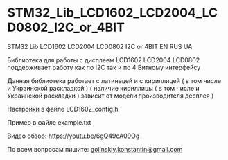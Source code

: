 # STM32_Lib_LCD1602_LCD2004_LCD0802_I2C_or_4BIT
STM32 Lib LCD1602 LCD2004 LCD0802 I2C or 4BIT EN RUS UA


Библиотека для работы с дисплеем LCD1602 LCD2004 LCD0802 поддерживает работу как по I2C так и по 4 Битному интерфейсу

Данная библиотека работает с латинецей и с кириллицей ( в том числе и Украинской раскладкой )
( наличие кириллицы ( в том числе и Украинской раскладки ) зависит от модели производителя десплея )

Настройки в файле LCD1602_config.h

Пример в файле example.txt

Видео обзор: https://youtu.be/6gQ49cA09Og

По всем вопросам пишите: golinskiy.konstantin@gmail.com
